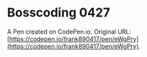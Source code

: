 # Bosscoding 0427

A Pen created on CodePen.io. Original URL: [https://codepen.io/frank890417/pen/eWgPry](https://codepen.io/frank890417/pen/eWgPry).


